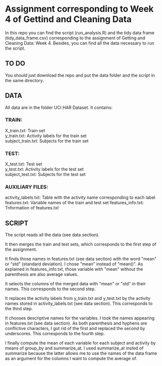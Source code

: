 # Assignment corresponding to Week 4 of Gettind and Cleaning Data

In this repo you can find the script (run_analysis.R) and the tidy data frame (tidy_data_frame.csv) corresponding to the assignment of Getting and Cleaning Data: Week 4. Besides, you can find all the data necessary to run the script.

## TO DO

You should just download the repo and put the data folder and the script in the same directory.

## DATA

All data are in the folder UCI HAR Dataset. It contains:

### TRAIN:
X_train.txt: Train set <br/>
y_train.txt: Activity labels for the train set <br/>
subject_train.txt: Subjects for the train set

### TEST:
X_test.txt: Test set <br/>
y_test.txt: Activity labels for the test set <br/>
subject_test.txt: Subjects for the test set

### AUXILIARY FILES:
activity_labels.txt: Table with the activity name corresponding to each label <br/>
features.txt: Variable names of the train and test set
features_info.txt: Tnformation of features.txt

## SCRIPT

The script reads all the data (see data section).

It then merges the train and test sets, which corresponds to the first step of the assignment.

It finds those names in features.txt (see data section) with the word "mean" or "std" (standard deviation). I chose "mean" instead of "mean()". As explained in features_info.txt, those variable with "mean" without the parenthesis are also average values.

It selects the columns of the merged data with "mean" or "std" in their names. This corresponds to the second step.

It replaces the activity labels from y_train.txt and y_test.txt by the activity names stored in activity_labels.txt (see data section). This corresponds to the third step.

It chooses descriptive names for the variables. I took the names appearing in features.txt (see data section). As both parenthesis and hyphens are conflictive characters, I got rid of the first and replaced the second by underscores. This corresponds to the fourth step.

I finally compute the mean of each variable for each subject and activity by means of group_by and summarize_at. I used summarize_at insted of summarize because the latter allows me to use the names of the data frame as an argument for the columns I want to compute the average of.
